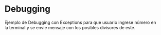 # Debugging
Ejemplo de Debugging con Exceptions para que usuario ingrese número en la terminal y se envie mensaje con los posibles divisores de este.
